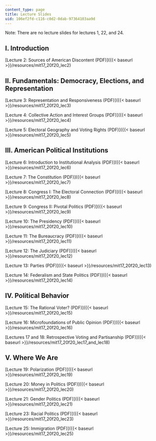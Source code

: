 ```yaml
---
content_type: page
title: Lecture Slides
uid: 106ef2fd-c116-c0d2-0dab-97364103aa9d
---
```


Note: There are no lecture slides for lectures 1, 22, and 24.

I. Introduction 
----------------

[Lecture 2: Sources of American Discontent (PDF)]({{< baseurl >}}/resources/mit17_20f20_lec2)

II. Fundamentals: Democracy, Elections, and Representation
----------------------------------------------------------

[Lecture 3: Representation and Responsiveness (PDF)]({{< baseurl >}}/resources/mit17_20f20_lec3)

[Lecture 4: Collective Action and Interest Groups (PDF)]({{< baseurl >}}/resources/mit17_20f20_lec4)

[Lecture 5: Electoral Geography and Voting Rights (PDF)]({{< baseurl >}}/resources/mit17_20f20_lec5)

III. American Political Institutions
------------------------------------

[Lecture 6: Introduction to Institutional Analysis (PDF)]({{< baseurl >}}/resources/mit17_20f20_lec6)

[Lecture 7: The Constitution (PDF)]({{< baseurl >}}/resources/mit17_20f20_lec7)

[Lecture 8: Congress I: The Electoral Connection (PDF)]({{< baseurl >}}/resources/mit17_20f20_lec8)

[Lecture 9: Congress II: Pivotal Politics (PDF)]({{< baseurl >}}/resources/mit17_20f20_lec9)

[Lecture 10: The Presidency (PDF)]({{< baseurl >}}/resources/mit17_20f20_lec10)

[Lecture 11: The Bureaucracy (PDF)]({{< baseurl >}}/resources/mit17_20f20_lec11)

[Lecture 12: The Judiciary (PDF)]({{< baseurl >}}/resources/mit17_20f20_lec12)

[Lecture 13: Parties (PDF)]({{< baseurl >}}/resources/mit17_20f20_lec13)

[Lecture 14: Federalism and State Politics (PDF)]({{< baseurl >}}/resources/mit17_20f20_lec14)

IV. Political Behavior
----------------------

[Lecture 15: The Rational Voter? (PDF)]({{< baseurl >}}/resources/mit17_20f20_lec15)

[Lecture 16: Microfoundations of Public Opinion (PDF)]({{< baseurl >}}/resources/mit17_20f20_lec16)

[Lectures 17 and 18: Retrospective Voting and Partisanship (PDF)]({{< baseurl >}}/resources/mit17_20f20_lec17_and_lec18)

V. Where We Are
---------------

[Lecture 19: Polarization (PDF)]({{< baseurl >}}/resources/mit17_20f20_lec19)

[Lecture 20: Money in Politics (PDF)]({{< baseurl >}}/resources/mit17_20f20_lec20)

[Lecture 21: Gender Politics (PDF)]({{< baseurl >}}/resources/mit17_20f20_lec21)

[Lecture 23: Racial Politics (PDF)]({{< baseurl >}}/resources/mit17_20f20_lec23)

[Lecture 25: Immigration (PDF)]({{< baseurl >}}/resources/mit17_20f20_lec25)